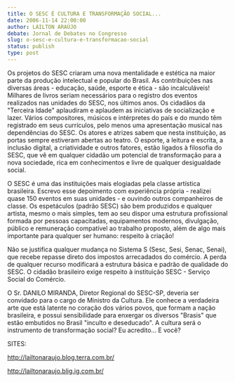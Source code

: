 ```yaml
---
title: O SESC É CULTURA E TRANSFORMAÇÃO SOCIAL...
date: 2006-11-14 22:00:00
author: LAILTON ARAÚJO
debate: Jornal de Debates no Congresso
slug: o-sesc-e-cultura-e-transformacao-social
status: publish 
type: post
---
```


  

Os projetos do SESC criaram uma nova mentalidade e estética na maior parte da produção intelectual e popular do Brasil. As contribuições nas diversas áreas - educação, saúde, esporte e ética - são incalculáveis! Milhares de livros seriam necessários para o registro dos eventos realizados nas unidades do SESC, nos últimos anos. Os cidadãos da "Terceira Idade" aplaudiram e aplaudem as iniciativas de socialização e lazer. Vários compositores, músicos e intérpretes do país e do mundo têm registrado em seus currículos, pelo menos uma apresentação musical nas dependências do SESC. Os atores e atrizes sabem que nesta instituição, as portas sempre estiveram abertas ao teatro. O esporte, a leitura e escrita, a inclusão digital, a criatividade e outros fatores, estão ligados à filosofia do SESC, que vê em qualquer cidadão um potencial de transformação para a nova sociedade, rica em conhecimentos e livre de qualquer desigualdade social.  

  

O SESC é uma das instituições mais elogiadas pela classe artística brasileira. Escrevo esse depoimento com experiência própria - realizei quase 150 eventos em suas unidades - e ouvindo outros companheiros de classe. Os espetáculos (padrão SESC) são bem produzidos e qualquer artista, mesmo o mais simples, tem ao seu dispor uma estrutura profissional formada por pessoas capacitadas, equipamentos modernos, divulgação, público e remuneração compatível ao trabalho proposto, além de algo mais importante para qualquer ser humano: respeito à criação!  

  

Não se justifica qualquer mudança no Sistema S (Sesc, Sesi, Senac, Senai), que recebe repasse direto dos impostos arrecadados do comércio. A perda de qualquer recurso modificará a estrutura básica e padrão de qualidade do SESC. O cidadão brasileiro exige respeito à instituição SESC - Serviço Social do Comércio.  

  

O Sr. DANILO MIRANDA, Diretor Regional do SESC-SP, deveria ser convidado para o cargo de Ministro da Cultura. Ele conhece a verdadeira arte que está latente no coração dos vários povos, que formam a nação brasileira, e possui sensibilidade para enxergar os diversos "Brasis" que estão embutidos no Brasil "inculto e deseducado". A cultura será o instrumento de transformação social? Eu acredito... E você?  

  

  

SITES:  

http://lailtonaraujo.blog.terra.com.br/  

http://lailtonaraujo.blig.ig.com.br/
